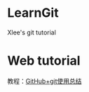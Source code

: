 # LearnGit
Xlee's git tutorial 
# Web tutorial
教程：[GitHub+git使用总结](http://xlee.sinaapp.com/?p=2237)
